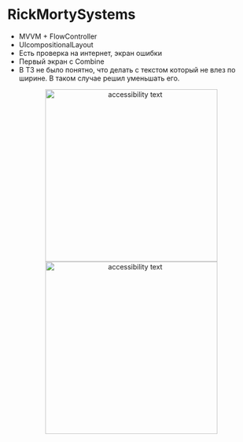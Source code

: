 # RickMortySystems

- MVVM + FlowController  
- UIcompositionalLayout
- Есть проверка на интернет, экран ошибки
- Первый экран с Combine
- В ТЗ не было понятно, что делать с текстом который не влез по ширине. В таком случае решил уменьшать его.

<p align="center">
      <img src="https://user-images.githubusercontent.com/108129792/261710317-735d42ee-4136-4c50-ade4-e829f5d5d568.png" width="350" alt="accessibility text">
    <img src="https://user-images.githubusercontent.com/108129792/261710327-10ba1c1b-115d-47b8-b119-54b427325dfd.png" width="350" alt="accessibility text">
</p>
